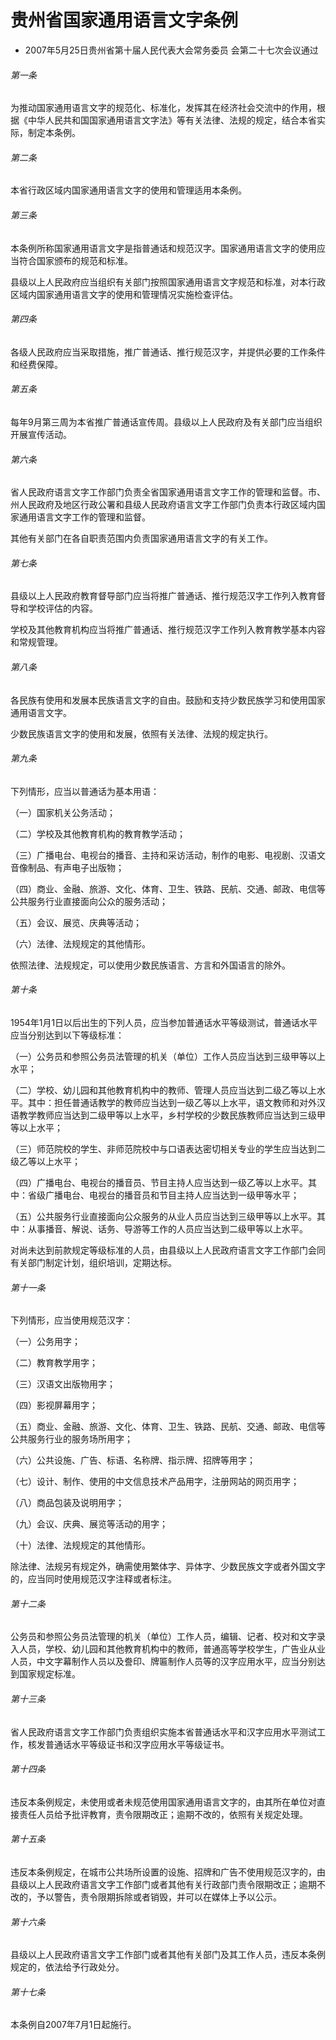 # 贵州省国家通用语言文字条例

- 2007年5月25日贵州省第十届人民代表大会常务委员
  会第二十七次会议通过

<!-- INFO END -->

###### 第一条

为推动国家通用语言文字的规范化、标准化，发挥其在经济社会交流中的作用，根据《中华人民共和国国家通用语言文字法》等有关法律、法规的规定，结合本省实际，制定本条例。

###### 第二条

本省行政区域内国家通用语言文字的使用和管理适用本条例。

###### 第三条

本条例所称国家通用语言文字是指普通话和规范汉字。国家通用语言文字的使用应当符合国家颁布的规范和标准。

县级以上人民政府应当组织有关部门按照国家通用语言文字规范和标准，对本行政区域内国家通用语言文字的使用和管理情况实施检查评估。

###### 第四条

各级人民政府应当采取措施，推广普通话、推行规范汉字，并提供必要的工作条件和经费保障。

###### 第五条

每年9月第三周为本省推广普通话宣传周。县级以上人民政府及有关部门应当组织开展宣传活动。

###### 第六条

省人民政府语言文字工作部门负责全省国家通用语言文字工作的管理和监督。市、州人民政府及地区行政公署和县级人民政府语言文字工作部门负责本行政区域内国家通用语言文字工作的管理和监督。

其他有关部门在各自职责范围内负责国家通用语言文字的有关工作。

###### 第七条

县级以上人民政府教育督导部门应当将推广普通话、推行规范汉字工作列入教育督导和学校评估的内容。

学校及其他教育机构应当将推广普通话、推行规范汉字工作列入教育教学基本内容和常规管理。

###### 第八条

各民族有使用和发展本民族语言文字的自由。鼓励和支持少数民族学习和使用国家通用语言文字。

少数民族语言文字的使用和发展，依照有关法律、法规的规定执行。

###### 第九条

下列情形，应当以普通话为基本用语：

（一）国家机关公务活动；

（二）学校及其他教育机构的教育教学活动；

（三）广播电台、电视台的播音、主持和采访活动，制作的电影、电视剧、汉语文音像制品、有声电子出版物；

（四）商业、金融、旅游、文化、体育、卫生、铁路、民航、交通、邮政、电信等公共服务行业直接面向公众的服务活动；

（五）会议、展览、庆典等活动；

（六）法律、法规规定的其他情形。

依照法律、法规规定，可以使用少数民族语言、方言和外国语言的除外。

###### 第十条

1954年1月1日以后出生的下列人员，应当参加普通话水平等级测试，普通话水平应当分别达到以下等级标准：

（一）公务员和参照公务员法管理的机关（单位）工作人员应当达到三级甲等以上水平；

（二）学校、幼儿园和其他教育机构中的教师、管理人员应当达到二级乙等以上水平。其中：担任普通话教学的教师应当达到一级乙等以上水平，语文教师和对外汉语教学教师应当达到二级甲等以上水平，乡村学校的少数民族教师应当达到三级甲等以上水平；

（三）师范院校的学生、非师范院校中与口语表达密切相关专业的学生应当达到二级乙等以上水平；

（四）广播电台、电视台的播音员、节目主持人应当达到一级乙等以上水平。其中：省级广播电台、电视台的播音员和节目主持人应当达到一级甲等水平；

（五）公共服务行业直接面向公众服务的从业人员应当达到三级甲等以上水平。其中：从事播音、解说、话务、导游等工作的人员应当达到二级甲等以上水平。

对尚未达到前款规定等级标准的人员，由县级以上人民政府语言文字工作部门会同有关部门制定计划，组织培训，定期达标。

###### 第十一条

下列情形，应当使用规范汉字：

（一）公务用字；

（二）教育教学用字；

（三）汉语文出版物用字；

（四）影视屏幕用字；

（五）商业、金融、旅游、文化、体育、卫生、铁路、民航、交通、邮政、电信等公共服务行业的服务场所用字；

（六）公共设施、广告、标语、名称牌、指示牌、招牌等用字；

（七）设计、制作、使用的中文信息技术产品用字，注册网站的网页用字；

（八）商品包装及说明用字；

（九）会议、庆典、展览等活动的用字；

（十）法律、法规规定的其他情形。

除法律、法规另有规定外，确需使用繁体字、异体字、少数民族文字或者外国文字的，应当同时使用规范汉字注释或者标注。

###### 第十二条

公务员和参照公务员法管理的机关（单位）工作人员，编辑、记者、校对和文字录入人员，学校、幼儿园和其他教育机构中的教师，普通高等学校学生，广告业从业人员，中文字幕制作人员以及誊印、牌匾制作人员等的汉字应用水平，应当分别达到国家规定标准。

###### 第十三条

省人民政府语言文字工作部门负责组织实施本省普通话水平和汉字应用水平测试工作，核发普通话水平等级证书和汉字应用水平等级证书。

###### 第十四条

违反本条例规定，未使用或者未规范使用国家通用语言文字的，由其所在单位对直接责任人员给予批评教育，责令限期改正；逾期不改的，依照有关规定处理。

###### 第十五条

违反本条例规定，在城市公共场所设置的设施、招牌和广告不使用规范汉字的，由县级以上人民政府语言文字工作部门或者其他有关行政部门责令限期改正；逾期不改的，予以警告，责令限期拆除或者销毁，并可以在媒体上予以公示。

###### 第十六条

县级以上人民政府语言文字工作部门或者其他有关部门及其工作人员，违反本条例规定的，依法给予行政处分。

###### 第十七条

本条例自2007年7月1日起施行。
